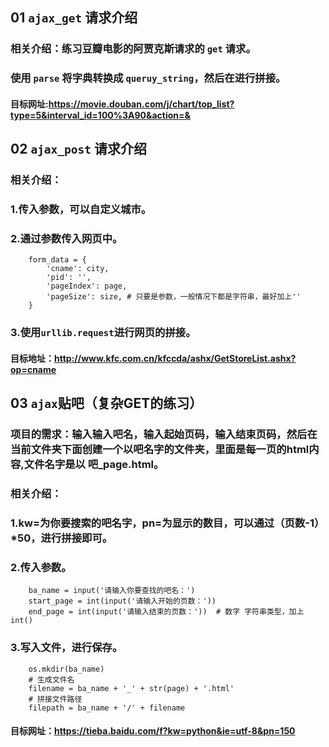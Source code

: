 ## 01 `ajax_get` 请求介绍
### 相关介绍：练习豆瓣电影的阿贾克斯请求的 `get` 请求。
### 使用 `parse` 将字典转换成 `queruy_string`，然后在进行拼接。
#### 目标网址:https://movie.douban.com/j/chart/top_list?type=5&interval_id=100%3A90&action=& 
## 02 `ajax_post` 请求介绍
### 相关介绍：
### 1.传入参数，可以自定义城市。
### 2.通过参数传入网页中。
        form_data = {
            'cname': city,
            'pid': '',
            'pageIndex': page,
            'pageSize': size, # 只要是参数，一般情况下都是字符串，最好加上''
        }
### 3.使用`urllib.request`进行网页的拼接。
#### 目标地址：http://www.kfc.com.cn/kfccda/ashx/GetStoreList.ashx?op=cname 
## 03 `ajax`贴吧（复杂GET的练习）
### 项目的需求：输入输入吧名，输入起始页码，输入结束页码，然后在当前文件夹下面创建一个以吧名字的文件夹，里面是每一页的html内容,文件名字是以 吧_page.html。
### 相关介绍：
### 1.kw=为你要搜索的吧名字，pn=为显示的数目，可以通过（页数-1）*50，进行拼接即可。
### 2.传入参数。
        ba_name = input('请输入你要查找的吧名：')
        start_page = int(input('请输入开始的页数：'))
        end_page = int(input('请输入结束的页数：'))  # 数字 字符串类型，加上int()
### 3.写入文件，进行保存。
        os.mkdir(ba_name)
        # 生成文件名
        filename = ba_name + '_' + str(page) + '.html'
        # 拼接文件路径
        filepath = ba_name + '/' + filename
#### 目标网址：https://tieba.baidu.com/f?kw=python&ie=utf-8&pn=150  
